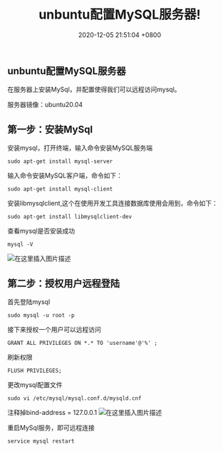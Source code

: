 ﻿---
layout: post
title:  "unbuntu配置MySQL服务器!"
date:   2020-12-05 21:51:04 +0800
categories: jekyll update

---
## unbuntu配置MySQL服务器
在服务器上安装MySql，并配置使得我们可以远程访问mysql。

服务器镜像：ubuntu20.04
## 第一步：安装MySql
安装mysql，打开终端，输入命令安装MySQL服务端

```
sudo apt-get install mysql-server 
```
输入命令安装MySQL客户端，命令如下：

```
sudo apt-get install mysql-client
```

安装libmysqlclient,这个在使用开发工具连接数据库使用会用到，命令如下：

```
sudo apt-get install libmysqlclient-dev 
```
查看mysql是否安装成功

```
mysql -V
```
![在这里插入图片描述](https://img-blog.csdnimg.cn/20201202234806119.png)

## 第二步：授权用户远程登陆
首先登陆mysql

```
sudo mysql -u root -p
```
接下来授权一个用户可以远程访问

```
GRANT ALL PRIVILEGES ON *.* TO 'username'@'%' ;
```
刷新权限

```
FLUSH PRIVILEGES;
```
更改mysql配置文件

```
sudo vi /etc/mysql/mysql.conf.d/mysqld.cnf
```

注释掉bind-address = 127.0.0.1
![在这里插入图片描述](https://img-blog.csdnimg.cn/20201202234956581.png?x-oss-process=image/watermark,type_ZmFuZ3poZW5naGVpdGk,shadow_10,text_aHR0cHM6Ly9ibG9nLmNzZG4ubmV0L2Fienp4MTIz,size_16,color_FFFFFF,t_70)

重启MySql服务，即可远程连接

```
service mysql restart
```

